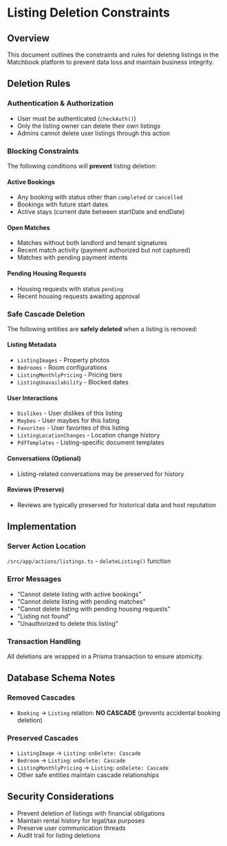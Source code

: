 # Listing Deletion Constraints

## Overview
This document outlines the constraints and rules for deleting listings in the Matchbook platform to prevent data loss and maintain business integrity.

## Deletion Rules

### Authentication & Authorization
- User must be authenticated (`checkAuth()`)
- Only the listing owner can delete their own listings
- Admins cannot delete user listings through this action

### Blocking Constraints
The following conditions will **prevent** listing deletion:

#### Active Bookings
- Any booking with status other than `completed` or `cancelled`
- Bookings with future start dates
- Active stays (current date between startDate and endDate)

#### Open Matches
- Matches without both landlord and tenant signatures
- Recent match activity (payment authorized but not captured)
- Matches with pending payment intents

#### Pending Housing Requests
- Housing requests with status `pending`
- Recent housing requests awaiting approval

### Safe Cascade Deletion
The following entities are **safely deleted** when a listing is removed:

#### Listing Metadata
- `ListingImages` - Property photos
- `Bedrooms` - Room configurations
- `ListingMonthlyPricing` - Pricing tiers
- `ListingUnavailability` - Blocked dates

#### User Interactions
- `Dislikes` - User dislikes of this listing
- `Maybes` - User maybes for this listing
- `Favorites` - User favorites of this listing
- `ListingLocationChanges` - Location change history
- `PdfTemplates` - Listing-specific document templates

#### Conversations (Optional)
- Listing-related conversations may be preserved for history

#### Reviews (Preserve)
- Reviews are typically preserved for historical data and host reputation

## Implementation

### Server Action Location
`/src/app/actions/listings.ts` - `deleteListing()` function

### Error Messages
- "Cannot delete listing with active bookings"
- "Cannot delete listing with pending matches"
- "Cannot delete listing with pending housing requests"
- "Listing not found"
- "Unauthorized to delete this listing"

### Transaction Handling
All deletions are wrapped in a Prisma transaction to ensure atomicity.

## Database Schema Notes

### Removed Cascades
- `Booking` -> `Listing` relation: **NO CASCADE** (prevents accidental booking deletion)

### Preserved Cascades
- `ListingImage` -> `Listing`: `onDelete: Cascade`
- `Bedroom` -> `Listing`: `onDelete: Cascade`
- `ListingMonthlyPricing` -> `Listing`: `onDelete: Cascade`
- Other safe entities maintain cascade relationships

## Security Considerations
- Prevent deletion of listings with financial obligations
- Maintain rental history for legal/tax purposes
- Preserve user communication threads
- Audit trail for listing deletions
